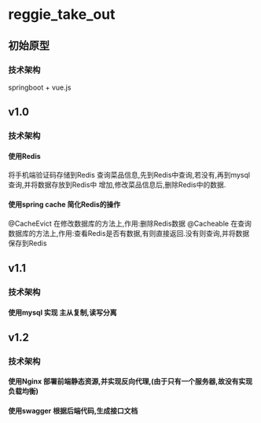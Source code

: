 # reggie_take_out
## 初始原型
### 技术架构
springboot + vue.js
## v1.0 
### 技术架构
#### 使用Redis 
将手机端验证码存储到Redis
查询菜品信息,先到Redis中查询,若没有,再到mysql查询,并将数据存放到Redis中
增加,修改菜品信息后,删除Redis中的数据.
#### 使用spring cache 简化Redis的操作
@CacheEvict 在修改数据库的方法上,作用:删除Redis数据
@Cacheable 在查询数据库的方法上,作用:查看Redis是否有数据,有则直接返回.没有则查询,并将数据保存到Redis
## v1.1
### 技术架构
#### 使用mysql 实现 主从复制,读写分离
## v1.2
### 技术架构
#### 使用Nginx 部署前端静态资源,并实现反向代理,(由于只有一个服务器,故没有实现负载均衡)
#### 使用swagger 根据后端代码,生成接口文档
